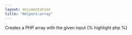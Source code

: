 ```yaml
---
layout: documentation
title: "Helpers:array"
---
```


Creates a PHP array with the given input
{% highlight php %}
<?php
array(array $rest)
{% endhighlight %}

* **rest**: any number of values of variables, either with named parameters to build an associative array or without for an auto-indexed array

## Associative Array Example
{% highlight smarty %}
{assign array(name="Bob" gender="male") user}
{$user.name} is {$user.gender}
{% endhighlight %}

## Output
{% highlight text %}
Bob is male
{% endhighlight %}


## Auto-indexed Array Examples
{% highlight smarty %}
{assign array("Bob" "John") users}
First user is : {$users.0}
User list : {foreach $users user}{$user} {/foreach}
{% endhighlight %}

## Output
{% highlight text %}
First user is : Bob
User list : Bob John
{% endhighlight %}